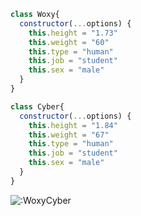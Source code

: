 ```js
class Woxy{
  constructor(...options) {
    this.height = "1.73"
    this.weight = "60"
    this.type = "human"
    this.job = "student"
    this.sex = "male"
  }
}
```
```js
class Cyber{
  constructor(...options) {
    this.height = "1.84"
    this.weight = "67"
    this.type = "human"
    this.job = "student"
    this.sex = "male"
  }
}
```

<img src="https://count.getloli.com/get/@:WoxyCyber?theme=rule34" alt=":WoxyCyber" />
